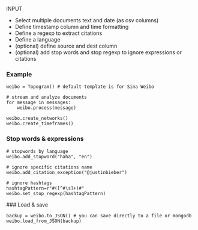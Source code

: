 INPUT

* Select multiple documents text and date (as csv columns)
* Define timestamp column and time formatting
* Define a regexp to extract citations
* Define a language
* (optional) define source and dest column
* (optional) add stop words and stop regexp to ignore expressions or citations


### Example

    weibo = Topogram() # default template is for Sina Weibo

    # stream and analyze documents
    for message in messages:
        weibo.process(message)

    weibo.create_networks()
    weibo.create_timeframes()


### Stop words & expressions

    # stopwords by language
    weibo.add_stopword("haha", "en")

    # ignore specific citations name
    weibo.add_citation_exception("@justinbieber")
    
    # ignore hashtags
    hashtagPattern=r"#([^#\s]+)#"
    weibo.set_stop_regexp(hashtagPattern)

### Load & save

    backup = weibo.to_JSON() # you can save directly to a file or mongodb
    weibo.load_from_JSON(backup)

